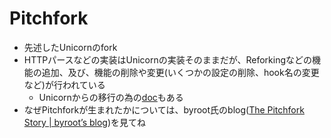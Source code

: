 # Pitchfork

* 先述したUnicornのfork
* HTTPパースなどの実装はUnicornの実装そのままだが、Reforkingなどの機能の追加、及び、機能の削除や変更(いくつかの設定の削除、hook名の変更など)が行われている
    * Unicornからの移行の為の[doc](https://github.com/Shopify/pitchfork/blob/master/docs/MIGRATING_FROM_UNICORN.md)もある
* なぜPitchforkが生まれたかについては、byroot氏のblog([The Pitchfork Story \| byroot’s blog](https://byroot.github.io/ruby/performance/2025/03/04/the-pitchfork-story.html))を見てね
